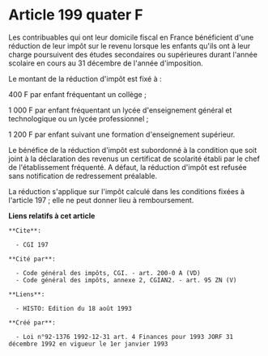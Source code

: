 # Article 199 quater F

Les contribuables qui ont leur domicile fiscal en France bénéficient d'une réduction de leur impôt sur le revenu lorsque les
enfants qu'ils ont à leur charge poursuivent des études secondaires ou supérieures durant l'année scolaire en cours au 31
décembre de l'année d'imposition.

Le montant de la réduction d'impôt est fixé à :

400 F par enfant fréquentant un collège ;

1 000 F par enfant fréquentant un lycée d'enseignement général et technologique ou un lycée professionnel ;

1 200 F par enfant suivant une formation d'enseignement supérieur.

Le bénéfice de la réduction d'impôt est subordonné à la condition que soit joint à la déclaration des revenus un certificat
de scolarité établi par le chef de l'établissement fréquenté. A défaut, la réduction d'impôt est refusée sans notification de
redressement préalable.

La réduction s'applique sur l'impôt calculé dans les conditions fixées à l'article 197 ; elle ne peut donner lieu à
remboursement.

**Liens relatifs à cet article**

	**Cite**:

	  - CGI 197

	**Cité par**:

	  - Code général des impôts, CGI. - art. 200-0 A (VD)
	  - Code général des impôts, annexe 2, CGIAN2. - art. 95 ZN (V)

	**Liens**:

	  - HISTO: Edition du 18 août 1993

	**Créé par**:

	  - Loi n°92-1376 1992-12-31 art. 4 Finances pour 1993 JORF 31 décembre 1992 en vigueur le 1er janvier 1993
